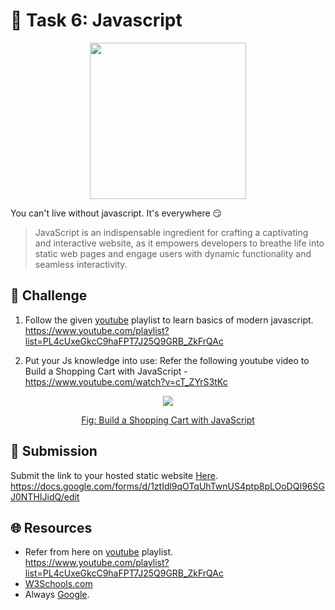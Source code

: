 
# **:star2: Task 6: Javascript**

<p align="center">
    <img width="250" src="https://media1.giphy.com/media/SvFocn0wNMx0iv2rYz/giphy.gif?cid=ecf05e47exhkbmhooo5pf6jn3einusrod9e33b1wbhy005vb&ep=v1_gifs_search&rid=giphy.gif&ct=g">
</p>

You can't live without javascript. It's everywhere 😏

 > JavaScript is an indispensable ingredient for crafting a captivating and interactive website, as it empowers developers to breathe life into static web pages and engage users with dynamic functionality and seamless interactivity.

## **:pushpin: Challenge**  
1. Follow the given [youtube] playlist to learn basics of modern javascript.<br />
https://www.youtube.com/playlist?list=PL4cUxeGkcC9haFPT7J25Q9GRB_ZkFrQAc

2. Put your Js knowledge into use:
Refer the following youtube video to Build a Shopping Cart with JavaScript - https://www.youtube.com/watch?v=cT_ZYrS3tKc


<p align="center">
    <a href="https://www.youtube.com/watch?v=cT_ZYrS3tKc">
        <img src="https://img.youtube.com/vi/cT_ZYrS3tKc/hqdefault.jpg">
        <p align="center">Fig: Build a Shopping Cart with JavaScript</p>
    </a>
</p>


## **📂 Submission**
Submit the link to your hosted static website [Here](https://docs.google.com/forms/d/1ztIdl9qOTqUhTwnUS4ptp8pLOoDQI96SGJ0NTHIJidQ/edit).</br>
https://docs.google.com/forms/d/1ztIdl9qOTqUhTwnUS4ptp8pLOoDQI96SGJ0NTHIJidQ/edit


## **🌐 Resources**
 - Refer from here on [youtube] playlist.<br/>
  https://www.youtube.com/playlist?list=PL4cUxeGkcC9haFPT7J25Q9GRB_ZkFrQAc
 - [W3Schools.com]
 - Always [Google].


<!-- links -->

[youtube]:https://www.youtube.com/playlist?list=PL4cUxeGkcC9haFPT7J25Q9GRB_ZkFrQAc  
[W3Schools.com]:https://www.w3schools.com/js/
[Google]:https://www.google.com/

